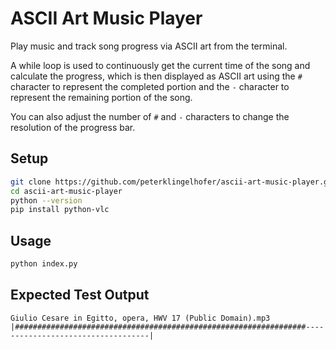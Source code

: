 # ASCII Art Music Player
Play music and track song progress via ASCII art from the terminal.

A while loop is used to continuously get the current time of the song and calculate the progress, which is then displayed as ASCII art using the `#` character to represent the completed portion and the `-` character to represent the remaining portion of the song.

You can also adjust the number of `#` and `-` characters to change the resolution of the progress bar.

## Setup
```sh
git clone https://github.com/peterklingelhofer/ascii-art-music-player.git
cd ascii-art-music-player
python --version
pip install python-vlc
```

## Usage
```sh
python index.py
```

## Expected Test Output
```
Giulio Cesare in Egitto, opera, HWV 17 (Public Domain).mp3
|#################################################################-----------------------------------|
```